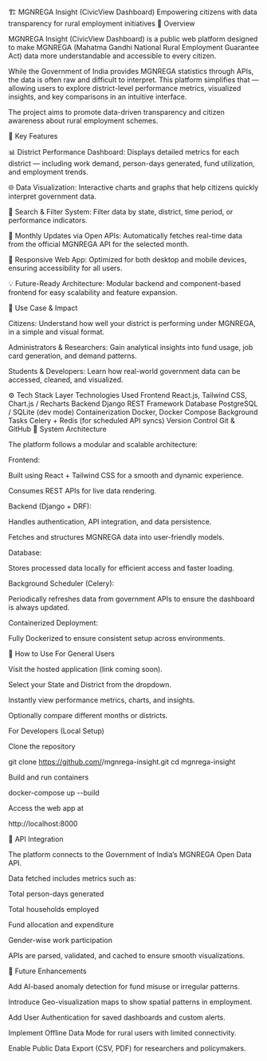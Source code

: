 🏗️ MGNREGA Insight (CivicView Dashboard)
Empowering citizens with data transparency for rural employment initiatives
🧩 Overview

MGNREGA Insight (CivicView Dashboard) is a public web platform designed to make MGNREGA (Mahatma Gandhi National Rural Employment Guarantee Act) data more understandable and accessible to every citizen.

While the Government of India provides MGNREGA statistics through APIs, the data is often raw and difficult to interpret. This platform simplifies that — allowing users to explore district-level performance metrics, visualized insights, and key comparisons in an intuitive interface.

The project aims to promote data-driven transparency and citizen awareness about rural employment schemes.

🌟 Key Features

📊 District Performance Dashboard:
Displays detailed metrics for each district — including work demand, person-days generated, fund utilization, and employment trends.

🌐 Data Visualization:
Interactive charts and graphs that help citizens quickly interpret government data.

🔎 Search & Filter System:
Filter data by state, district, time period, or performance indicators.

📅 Monthly Updates via Open APIs:
Automatically fetches real-time data from the official MGNREGA API for the selected month.

📱 Responsive Web App:
Optimized for both desktop and mobile devices, ensuring accessibility for all users.

💡 Future-Ready Architecture:
Modular backend and component-based frontend for easy scalability and feature expansion.

🧠 Use Case & Impact

Citizens:
Understand how well your district is performing under MGNREGA, in a simple and visual format.

Administrators & Researchers:
Gain analytical insights into fund usage, job card generation, and demand patterns.

Students & Developers:
Learn how real-world government data can be accessed, cleaned, and visualized.

⚙️ Tech Stack
Layer	Technologies Used
Frontend	React.js, Tailwind CSS, Chart.js / Recharts
Backend	Django REST Framework
Database	PostgreSQL / SQLite (dev mode)
Containerization	Docker, Docker Compose
Background Tasks	Celery + Redis (for scheduled API syncs)
Version Control	Git & GitHub
🧱 System Architecture

The platform follows a modular and scalable architecture:

Frontend:

Built using React + Tailwind CSS for a smooth and dynamic experience.

Consumes REST APIs for live data rendering.

Backend (Django + DRF):

Handles authentication, API integration, and data persistence.

Fetches and structures MGNREGA data into user-friendly models.

Database:

Stores processed data locally for efficient access and faster loading.

Background Scheduler (Celery):

Periodically refreshes data from government APIs to ensure the dashboard is always updated.

Containerized Deployment:

Fully Dockerized to ensure consistent setup across environments.

🧭 How to Use
For General Users

Visit the hosted application (link coming soon).

Select your State and District from the dropdown.

Instantly view performance metrics, charts, and insights.

Optionally compare different months or districts.

For Developers (Local Setup)

Clone the repository

git clone https://github.com/<your-username>/mgnrega-insight.git
cd mgnrega-insight


Build and run containers

docker-compose up --build


Access the web app at

http://localhost:8000

🧩 API Integration

The platform connects to the Government of India’s MGNREGA Open Data API.

Data fetched includes metrics such as:

Total person-days generated

Total households employed

Fund allocation and expenditure

Gender-wise work participation

APIs are parsed, validated, and cached to ensure smooth visualizations.

🚀 Future Enhancements

Add AI-based anomaly detection for fund misuse or irregular patterns.

Introduce Geo-visualization maps to show spatial patterns in employment.

Add User Authentication for saved dashboards and custom alerts.

Implement Offline Data Mode for rural users with limited connectivity.

Enable Public Data Export (CSV, PDF) for researchers and policymakers.
